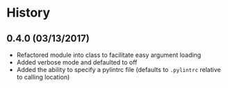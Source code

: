 # History

## 0.4.0 (03/13/2017)

* Refactored module into class to facilitate easy argument loading
* Added verbose mode and defaulted to off
* Added the ability to specify a pylintrc file (defaults to `.pylintrc` relative to calling location)

